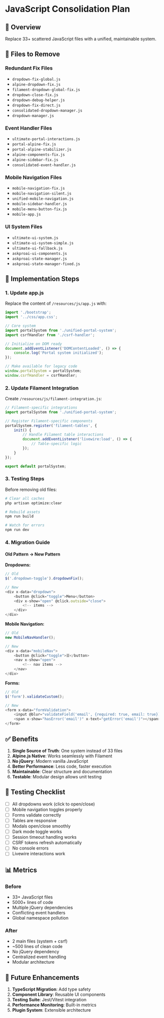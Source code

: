 # JavaScript Consolidation Plan

## 🎯 Overview

Replace 33+ scattered JavaScript files with a unified, maintainable system.

## 📝 Files to Remove

### Redundant Fix Files
- `dropdown-fix-global.js`
- `alpine-dropdown-fix.js`
- `filament-dropdown-global-fix.js`
- `dropdown-close-fix.js`
- `dropdown-debug-helper.js`
- `dropdown-fix-direct.js`
- `consolidated-dropdown-manager.js`
- `dropdown-manager.js`

### Event Handler Files
- `ultimate-portal-interactions.js`
- `portal-alpine-fix.js`
- `portal-alpine-stabilizer.js`
- `alpine-components-fix.js`
- `alpine-sidebar-fix.js`
- `consolidated-event-handler.js`

### Mobile Navigation Files
- `mobile-navigation-fix.js`
- `mobile-navigation-silent.js`
- `unified-mobile-navigation.js`
- `mobile-sidebar-handler.js`
- `mobile-menu-button-fix.js`
- `mobile-app.js`

### UI System Files
- `ultimate-ui-system.js`
- `ultimate-ui-system-simple.js`
- `ultimate-ui-fallback.js`
- `askproai-ui-components.js`
- `askproai-state-manager.js`
- `askproai-state-manager-fixed.js`

## 🔧 Implementation Steps

### 1. Update app.js

Replace the content of `/resources/js/app.js` with:

```javascript
import './bootstrap';
import '../css/app.css';

// Core system
import portalSystem from './unified-portal-system';
import csrfHandler from './csrf-handler';

// Initialize on DOM ready
document.addEventListener('DOMContentLoaded', () => {
    console.log('Portal system initialized');
});

// Make available for legacy code
window.portalSystem = portalSystem;
window.csrfHandler = csrfHandler;
```

### 2. Update Filament Integration

Create `/resources/js/filament-integration.js`:

```javascript
// Filament-specific integrations
import portalSystem from './unified-portal-system';

// Register Filament-specific components
portalSystem.register('filament-tables', {
    init() {
        // Handle Filament table interactions
        document.addEventListener('livewire:load', () => {
            // Table-specific logic
        });
    }
});

export default portalSystem;
```

### 3. Testing Steps

Before removing old files:

```bash
# Clear all caches
php artisan optimize:clear

# Rebuild assets
npm run build

# Watch for errors
npm run dev
```

### 4. Migration Guide

#### Old Pattern → New Pattern

**Dropdowns:**
```javascript
// Old
$('.dropdown-toggle').dropdownFix();

// New
<div x-data="dropdown">
    <button @click="toggle">Menu</button>
    <div x-show="open" @click.outside="close">
        <!-- items -->
    </div>
</div>
```

**Mobile Navigation:**
```javascript
// Old
new MobileNavHandler();

// New
<div x-data="mobileNav">
    <button @click="toggle">☰</button>
    <nav x-show="open">
        <!-- nav items -->
    </nav>
</div>
```

**Forms:**
```javascript
// Old
$('form').validateCustom();

// New
<form x-data="formValidation">
    <input @blur="validateField('email', {required: true, email: true})">
    <span x-show="hasError('email')" x-text="getError('email')"></span>
</form>
```

## ✅ Benefits

1. **Single Source of Truth**: One system instead of 33 files
2. **Alpine.js Native**: Works seamlessly with Filament
3. **No jQuery**: Modern vanilla JavaScript
4. **Better Performance**: Less code, faster execution
5. **Maintainable**: Clear structure and documentation
6. **Testable**: Modular design allows unit testing

## 🧪 Testing Checklist

- [ ] All dropdowns work (click to open/close)
- [ ] Mobile navigation toggles properly
- [ ] Forms validate correctly
- [ ] Tables are responsive
- [ ] Modals open/close smoothly
- [ ] Dark mode toggle works
- [ ] Session timeout handling works
- [ ] CSRF tokens refresh automatically
- [ ] No console errors
- [ ] Livewire interactions work

## 📊 Metrics

### Before
- 33+ JavaScript files
- 5000+ lines of code
- Multiple jQuery dependencies
- Conflicting event handlers
- Global namespace pollution

### After
- 2 main files (system + csrf)
- ~500 lines of clean code
- No jQuery dependency
- Centralized event handling
- Modular architecture

## 🚀 Future Enhancements

1. **TypeScript Migration**: Add type safety
2. **Component Library**: Reusable UI components
3. **Testing Suite**: Jest/Vitest integration
4. **Performance Monitoring**: Built-in metrics
5. **Plugin System**: Extensible architecture